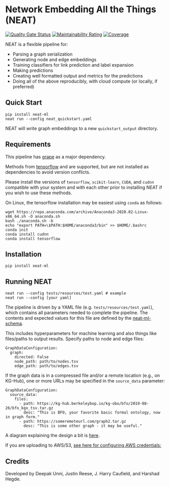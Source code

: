 # Network Embedding All the Things (NEAT)

[![Quality Gate Status](https://sonarcloud.io/api/project_badges/measure?project=Knowledge-Graph-Hub_NEAT&metric=alert_status)](https://sonarcloud.io/dashboard?id=Knowledge-Graph-Hub_NEAT) [![Maintainability Rating](https://sonarcloud.io/api/project_badges/measure?project=Knowledge-Graph-Hub_NEAT&metric=sqale_rating)](https://sonarcloud.io/dashboard?id=Knowledge-Graph-Hub_NEAT) [![Coverage](https://sonarcloud.io/api/project_badges/measure?project=Knowledge-Graph-Hub_NEAT&metric=coverage)](https://sonarcloud.io/dashboard?id=Knowledge-Graph-Hub_NEAT)

NEAT is a flexible pipeline for:

- Parsing a graph serialization
- Generating node and edge embeddings
- Training classifiers for link prediction and label expansion
- Making predictions
- Creating well formatted output and metrics for the predictions
- Doing all of the above reproducibly, with cloud compute (or locally, if preferred)

## Quick Start

```
pip install neat-ml
neat run --config neat_quickstart.yaml
```

NEAT will write graph embeddings to a new `quickstart_output` directory.

## Requirements

This pipeline has [grape](https://github.com/AnacletoLAB/grape) as a major dependency.

Methods from [tensorflow](https://github.com/tensorflow/tensorflow) and are supported, but are not installed as dependencies to avoid version conflicts.

Please install the versions of `tensorflow`, `scikit-learn`, `CUDA`, and `cudnn` compatible with your system and with each other prior to installing NEAT if you wish to use these methods.

On Linux, the tensorflow installation may be easiest using `conda` as follows:

```
wget https://repo.anaconda.com/archive/Anaconda3-2020.02-Linux-x86_64.sh -O anaconda.sh
bash ./anaconda.sh -b
echo "export PATH=\$PATH:$HOME/anaconda3/bin" >> $HOME/.bashrc
conda init
conda install cudnn
conda install tensorflow
```

## Installation

```
pip install neat-ml
```

## Running NEAT

```
neat run --config tests/resources/test.yaml # example
neat run --config [your yaml]
```

The pipeline is driven by a YAML file (e.g. `tests/resources/test.yaml`), which contains all parameters needed to complete the pipeline.
The contents and expected values for this file are defined by the [neat-ml-schema](https://github.com/Knowledge-Graph-Hub/neat-ml-schema).

This includes hyperparameters for machine learning and also things like files/paths to output results.
Specify paths to node and edge files:

```
GraphDataConfiguration:
  graph:
    directed: False
    node_path: path/to/nodes.tsv
    edge_path: path/to/edges.tsv
```

If the graph data is in a compressed file and/or a remote location (e.g., on KG-Hub), one or more URLs may be specified in the `source_data` parameter:

```
GraphDataConfiguration:
  source_data:
    files:
      - path: https://kg-hub.berkeleybop.io/kg-obo/bfo/2019-08-26/bfo_kgx_tsv.tar.gz
        desc: "This is BFO, your favorite basic formal ontology, now in graph form."
      - path: https://someremoteurl.com/graph2.tar.gz
        desc: "This is some other graph - it may be useful."

```

A diagram explaining the design a bit is [here](https://app.diagrams.net/#G1XLKYf9ZiBfWmjfAIeI9yYv_CycE8GmIQ).

If you are uploading to AWS/S3, [see here for configuring AWS credentials:](https://boto3.amazonaws.com/v1/documentation/api/latest/guide/credentials.html)

## Credits

Developed by Deepak Unni, Justin Reese, J. Harry Caufield, and Harshad Hegde.
